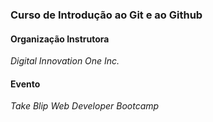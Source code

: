 ### Curso de Introdução ao Git e ao Github

#### Organização Instrutora

*Digital Innovation One Inc.*

#### Evento 

*Take Blip Web Developer Bootcamp*
